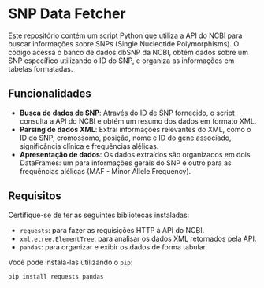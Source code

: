 # SNP Data Fetcher

Este repositório contém um script Python que utiliza a API do NCBI para buscar informações sobre SNPs (Single Nucleotide Polymorphisms). O código acessa o banco de dados dbSNP da NCBI, obtém dados sobre um SNP específico utilizando o ID do SNP, e organiza as informações em tabelas formatadas.

## Funcionalidades

- **Busca de dados de SNP**: Através do ID de SNP fornecido, o script consulta a API do NCBI e obtém um resumo dos dados em formato XML.
- **Parsing de dados XML**: Extrai informações relevantes do XML, como o ID do SNP, cromossomo, posição, nome e ID do gene associado, significância clínica e frequências alélicas.
- **Apresentação de dados**: Os dados extraídos são organizados em dois DataFrames: um para informações gerais do SNP e outro para as frequências alélicas (MAF - Minor Allele Frequency).

## Requisitos

Certifique-se de ter as seguintes bibliotecas instaladas:

- `requests`: para fazer as requisições HTTP à API do NCBI.
- `xml.etree.ElementTree`: para analisar os dados XML retornados pela API.
- `pandas`: para organizar e exibir os dados de forma tabular.

Você pode instalá-las utilizando o `pip`:

```bash
pip install requests pandas
